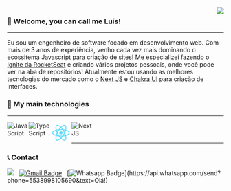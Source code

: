   <img src="https://github-readme-stats.vercel.app/api/top-langs/?username=luisspassos&langs_count=10&layout=compact&theme=dark" align="right">

  <h3>👋 Welcome, you can call me Luís!</h3>
  <hr>
  
Eu sou um engenheiro de software focado em desenvolvimento web. Com mais de 3 anos de experiência, venho cada vez mais dominando o ecossitema Javascript para criação de sites! Me especializei fazendo o [Ignite da RocketSeat](https://i.imgur.com/K5e99Aa.jpg) e criando vários projetos pessoais, onde você pode ver na aba de repositórios! Atualmente estou usando as melhores tecnologias do mercado como o [Next JS](https://nextjs.org/) e [Chakra UI](https://chakra-ui.com/) para criação de interfaces.

  <h3>🧡 My main technologies</h3>
  <hr>
  <img align="left" alt="JavaScript" src="https://cdn.icon-icons.com/icons2/2108/PNG/512/javascript_icon_130900.png" width="50">
  <img align="left" alt="TypeScript" src="https://upload.wikimedia.org/wikipedia/commons/thumb/4/4c/Typescript_logo_2020.svg/512px-Typescript_logo_2020.svg.png" width="50">
  <img align="left" alt="React" src="https://raw.githubusercontent.com/github/explore/80688e429a7d4ef2fca1e82350fe8e3517d3494d/topics/react/react.png" width="50">
  <img align="left" alt="Next JS" src="https://seeklogo.com/images/N/next-js-logo-8FCFF51DD2-seeklogo.com.png" width="50">
  
  <br>
  <br>
  
  ---
  
  <h3>📞 Contact</h3>

![](https://dcbadge.vercel.app/api/shield/331479619670638592?compact=true) &nbsp; [![Gmail Badge](https://img.shields.io/badge/-luis.passos013@gmail.com-c14438?style=flat-square&logo=Gmail&logoColor=white&link=mailto:luis.passos013@gmail.com)](mailto:luis.passos013@gmail.com) &nbsp; [![Whatsapp Badge](https://img.shields.io/badge/-Whatsapp-4CA143?style=flat-square&labelColor=4CA143&logo=whatsapp&logoColor=white&link=https://api.whatsapp.com/send?phone=5538998105690&text=Olá!)](https://api.whatsapp.com/send?phone=5538998105690&text=Olá!)



